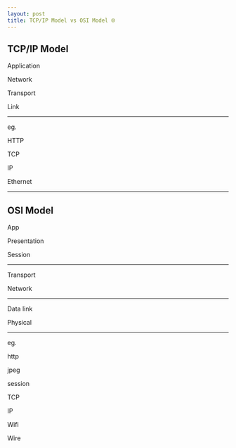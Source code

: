 ```yaml
---
layout: post
title: TCP/IP Model vs OSI Model 🌐
--- 
```



## TCP/IP Model 


Application 

Network 

Transport

Link 

---

eg. 

HTTP 

TCP 

IP 

Ethernet 

---

## OSI Model 

App

Presentation 

Session 

---

Transport 

Network 

---

Data link

Physical



---

eg.

http

jpeg

session 

TCP 

IP

Wifi

Wire 

